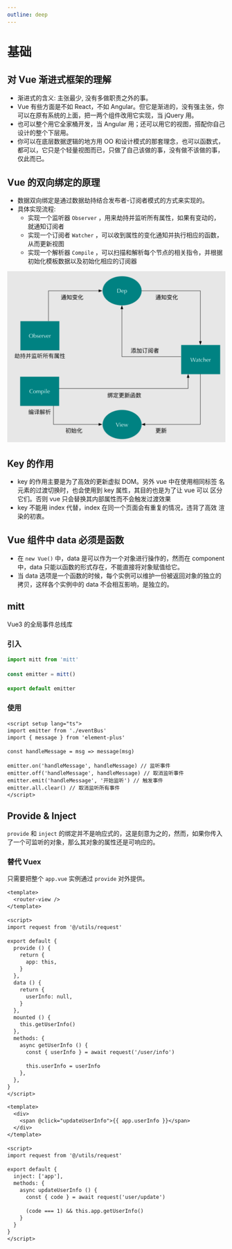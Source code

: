 ```yaml
---
outline: deep
---
```


# 基础

## 对 Vue 渐进式框架的理解

- 渐进式的含义: 主张最少, 没有多做职责之外的事。
- Vue 有些方面是不如 React，不如 Angular。但它是渐进的，没有强主张，你可以在原有系统的上面，把一两个组件改用它实现，当 jQuery 用。
- 也可以整个用它全家桶开发，当 Angular 用；还可以用它的视图，搭配你自己设计的整个下层用。
- 你可以在底层数据逻辑的地方用 OO 和设计模式的那套理念，也可以函数式，都可以，它只是个轻量视图而已，只做了自己该做的事，没有做不该做的事，仅此而已。

## Vue 的双向绑定的原理

- 数据双向绑定是通过数据劫持结合发布者-订阅者模式的方式来实现的。
- 具体实现流程:
  - 实现一个监听器 `Observer` ，用来劫持并监听所有属性，如果有变动的，就通知订阅者
  - 实现一个订阅者 `Watcher` ，可以收到属性的变化通知并执行相应的函数，从而更新视图
  - 实现一个解析器 `Compile` ，可以扫描和解析每个节点的相关指令，并根据初始化模板数据以及初始化相应的订阅器

![v-model](./images/vmodel.png)

## Key 的作用

- key 的作用主要是为了高效的更新虚拟 DOM。另外 vue 中在使用相同标签 名元素的过渡切换时，也会使用到 key 属性，其目的也是为了让 vue 可以 区分它们。否则 vue 只会替换其内部属性而不会触发过渡效果
- key 不能用 index 代替，index 在同一个页面会有重复的情况，违背了高效 渲染的初衷。

## Vue 组件中 data 必须是函数

- 在 `new Vue()` 中，data 是可以作为一个对象进行操作的，然而在 component 中，data 只能以函数的形式存在，不能直接将对象赋值给它。
- 当 data 选项是一个函数的时候，每个实例可以维护一份被返回对象的独立的拷贝，这样各个实例中的 data 不会相互影响，是独立的。

## mitt

Vue3 的全局事件总线库

### 引入

```js
import mitt from 'mitt'

const emitter = mitt()

export default emitter
```

### 使用

```vue
<script setup lang="ts">
import emitter from './eventBus'
import { message } from 'element-plus'

const handleMessage = msg => message(msg)

emitter.on('handleMessage', handleMessage) // 监听事件
emitter.off('handleMessage', handleMessage) // 取消监听事件
emitter.emit('handleMessage', '开始监听') // 触发事件
emitter.all.clear() // 取消监听所有事件
</script>
```

## Provide & Inject

`provide` 和 `inject` 的绑定并不是响应式的，这是刻意为之的，然而，如果你传入了一个可监听的对象，那么其对象的属性还是可响应的。

### 替代 Vuex

只需要把整个 `app.vue` 实例通过 `provide` 对外提供。

```vue
<template>
  <router-view />
</template>

<script>
import request from '@/utils/request'

export default {
  provide () {
    return {
      app: this,
    }
  },
  data () {
    return {
      userInfo: null,
    }
  },
  mounted () {
    this.getUserInfo()
  },
  methods: {
    async getUserInfo () {
      const { userInfo } = await request('/user/info')

      this.userInfo = userInfo
    },
  },
}
</script>
```

```vue
<template>
  <div>
    <span @click="updateUserInfo">{{ app.userInfo }}</span>
  </div>
</template>

<script>
import request from '@/utils/request'

export default {
  inject: ['app'],
  methods: {
    async updateUserInfo () {
      const { code } = await request('user/update')

      (code === 1) && this.app.getUserInfo()
    }
  }
}
</script>
```

